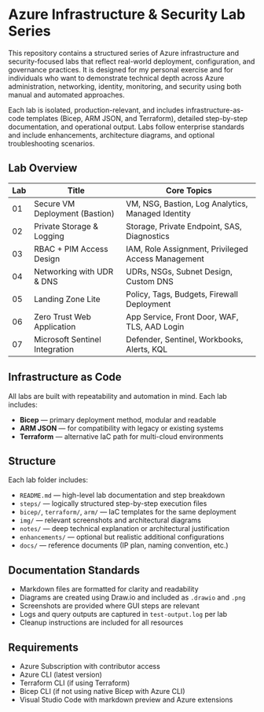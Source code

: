 # Azure Infrastructure & Security Lab Series

This repository contains a structured series of Azure infrastructure and security-focused labs that reflect real-world deployment, configuration, and governance practices. It is designed for my personal exercise and for individuals who want to demonstrate technical depth across Azure administration, networking, identity, monitoring, and security using both manual and automated approaches.

Each lab is isolated, production-relevant, and includes infrastructure-as-code templates (Bicep, ARM JSON, and Terraform), detailed step-by-step documentation, and operational output. Labs follow enterprise standards and include enhancements, architecture diagrams, and optional troubleshooting scenarios.

## Lab Overview

| Lab  | Title                            | Core Topics                                        |
|------|----------------------------------|----------------------------------------------------|
| 01   | Secure VM Deployment (Bastion)   | VM, NSG, Bastion, Log Analytics, Managed Identity  |
| 02   | Private Storage & Logging        | Storage, Private Endpoint, SAS, Diagnostics        |
| 03   | RBAC + PIM Access Design         | IAM, Role Assignment, Privileged Access Management |
| 04   | Networking with UDR & DNS        | UDRs, NSGs, Subnet Design, Custom DNS              |
| 05   | Landing Zone Lite                | Policy, Tags, Budgets, Firewall Deployment         |
| 06   | Zero Trust Web Application       | App Service, Front Door, WAF, TLS, AAD Login       |
| 07   | Microsoft Sentinel Integration   | Defender, Sentinel, Workbooks, Alerts, KQL         |

## Infrastructure as Code

All labs are built with repeatability and automation in mind. Each lab includes:

- **Bicep** — primary deployment method, modular and readable
- **ARM JSON** — for compatibility with legacy or existing systems
- **Terraform** — alternative IaC path for multi-cloud environments

## Structure

Each lab folder includes:

- `README.md` — high-level lab documentation and step breakdown
- `steps/` — logically structured step-by-step execution files
- `bicep/`, `terraform/`, `arm/` — IaC templates for the same deployment
- `img/` — relevant screenshots and architectural diagrams
- `notes/` — deep technical explanation or architectural justification
- `enhancements/` — optional but realistic additional configurations
- `docs/` — reference documents (IP plan, naming convention, etc.)

## Documentation Standards

- Markdown files are formatted for clarity and readability
- Diagrams are created using Draw.io and included as `.drawio` and `.png`
- Screenshots are provided where GUI steps are relevant
- Logs and query outputs are captured in `test-output.log` per lab
- Cleanup instructions are included for all resources

## Requirements

- Azure Subscription with contributor access
- Azure CLI (latest version)
- Terraform CLI (if using Terraform)
- Bicep CLI (if not using native Bicep with Azure CLI)
- Visual Studio Code with markdown preview and Azure extensions
